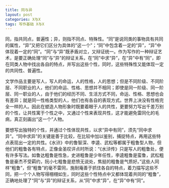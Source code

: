 ```yaml
---
title: 同与异
layout: post
categories: X与X
tags: 写作基础 X与X
---
```


同，指共同点，普遍性；异，则指不同点、特殊性。“同”是说同类的事物具有共同的属性，“异”又把它们区分为具体的“这一个”；“同”中包含着一定的“异”，“异”中体现着一定的“同”。“同”与“异”既矛盾对立，又辩证统一。作为写作的一种辩证艺术，是要正确处理“同”与“异”的辩证关系，在“同”中求“异”，在“异”中有“同”，即在同类人物中找出各自的特点，并写出这些个性，同时，这些特殊性又能体现一定的共同性、普遍性。

文学作品主要是写人，写人的命运，人的性格，人的思想；但是不同阶级、不同阶层、不同职业的人，他们的命运、性格、思想并不相同；即使是同一阶级、同一阶层、同一职业的人，由于他们的经历不同、生活方式不同，命运、性格、思想也会有差异；就是同一性格类型的人，他们也有各自的表现方式。世界上决没有性格完全一样的人。因此在塑造人物形象时既要着眼于人的共性，更要努力写出千差万别的个性，让共性寓于个性之中，又通过个性来表现共性，这才能避免雷同化的毛病，真正刻画出“这一个”人物。

要想写出独特的个性，并通过个性体现共性，以求“异中有同”，须先“同中求异”。“同中求异”的关键是善于比较，在比较中加以鉴别，捕捉特点，再用这些特点表现出一定的共性。《水浒》中的鲁智深、李逵、武松等都属于粗鲁型人物，但他们的粗鲁各有特点，正像金圣叹评点时所说：“《水浒传》只是写人的粗鲁处，便有许多写法。如鲁达粗鲁是性急，史进粗鲁是少年任性，李逵粗鲁是蛮鲁，武松粗鲁是豪杰不受羁约，阮小七粗鲁是悲愤无说处，焦挺的粗鲁是气质好。”这些人同样“粗鲁”，但“粗鲁”的毫不雷同，施耐庵善于抓住各自的特点，着力描写这些不同，把一个个人物写得栩栩如生，同时这些个性特点中又都体现着共同的“粗鲁”，正确地处理了“同”与“异”的辩证关系，从“同”中求“异”，在“异”中有“同”。 